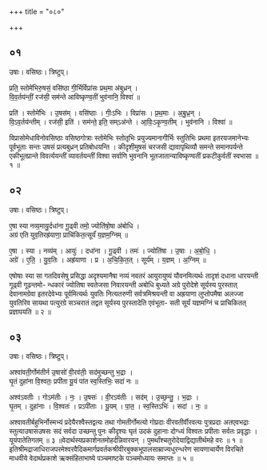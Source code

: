 +++
title = "०८०"

+++


## ०१
उषाः। वसिष्ठः। त्रिष्टुप्।

प्रति॒ स्तोमे॑भिरु॒षसं॒ वसि॑ष्ठा गी॒र्भिर्विप्रा॑सः प्रथ॒मा अ॑बुध्रन् ।  
वि॒व॒र्तय॑न्तीं॒ रज॑सी॒ सम॑न्ते आविष्कृण्व॒तीं भुव॑नानि॒ विश्वा॑ ॥

प्रति॑ । स्तोमे॑भिः । उ॒षस॑म् । वसि॑ष्ठाः । गीः॒ऽभिः । विप्रा॑सः । प्र॒थ॒माः । अ॒बु॒ध्र॒न् ।  
वि॒ऽव॒र्तय॑न्तीम् । रज॑सी॒ इति॑ । सम॑न्ते॒ इति॒ सम्ऽअ॑न्ते । आ॒विः॒ऽकृ॒ण्व॒तीम् । भुव॑नानि । विश्वा॑ ॥

विप्रासोमेधाविनोवसिष्ठाः वसिष्ठगोत्राः स्तोमेभिः स्तोतृभिः प्रयुज्यमानागीर्भिः स्तुतिभिः प्रथमा इतरयजमानेभ्यः पूर्वभूताः सन्तः उषसं प्रत्यबुध्रन् प्रतिबोधयन्ति । कीदृशीमुषसं चरजसी द्यावापृथिव्यौ समन्ते समानपर्यन्ते एकीभूतप्रान्ते विवर्त्ययन्तीं व्यावर्तयन्तीं विश्वा सर्वाणि भुवनानि भूतजातान्याविष्कृण्वतीं प्रकटीकुर्वतीं स्वभासा ॥ १ ॥

## ०२
उषाः। वसिष्ठः। त्रिष्टुप्।

ए॒षा स्या नव्य॒मायु॒र्दधा॑ना गू॒ढ्वी तमो॒ ज्योति॑षो॒षा अ॑बोधि ।  
अग्र॑ एति युव॒तिरह्र॑याणा॒ प्राचि॑कित॒त्सूर्यं॑ य॒ज्ञम॒ग्निम् ॥

ए॒षा । स्या । नव्य॑म् । आयुः॑ । दधा॑ना । गू॒ढ्वी । तमः॑ । ज्योति॑षा । उ॒षाः । अ॒बो॒धि॒ ।  
अग्रे॑ । ए॒ति॒ । यु॒व॒तिः । अह्र॑याणा । प्र । अ॒चि॒कि॒त॒त् । सूर्य॑म् । य॒ज्ञम् । अ॒ग्निम् ॥

एषोषाः स्या सा गतदिवसेषु प्रसिद्धा अदृश्यमानैषा नव्यं नवतरं आयुरायुष्यं यौवनमित्यर्थः तादृशं दधाना धारयन्ती गूढ्वी गूढन्तमो- न्धकारं ज्योतिषा स्वतेजसा निवारयन्ती अबोधि बुध्यते अग्रे पुरोदेशे सूर्यस्य पुरस्तात् देवानामग्रेवा इतरदेवेभ्यः पूर्वमित्यर्थः युवतिः नित्यतरुणी सर्वत्रमिश्रयन्ती वा अह्रयाणा लुप्तोपमैषा अलज्जा युवतिरिव सायथा पत्युरग्रे सञ्चरातं तद्वत सूर्यस्य पुरस्तादेति एवंभूता- सती सूर्यं यज्ञमग्निं च प्राचिकितत् प्रज्ञापयति ॥ २ ॥

## ०३
उषाः। वसिष्ठः। त्रिष्टुप्।

अश्वा॑वती॒र्गोम॑तीर्न उ॒षासो॑ वी॒रव॑तीः॒ सद॑मुच्छन्तु भ॒द्राः ।  
घृ॒तं दुहा॑ना वि॒श्वतः॒ प्रपी॑ता यू॒यं पा॑त स्व॒स्तिभिः॒ सदा॑ नः ॥

अश्व॑ऽवतीः । गोऽम॑तीः । नः॒ । उ॒षसः॑ । वी॒रऽव॑तीः । सद॑म् । उ॒च्छ॒न्तु॒ । भ॒द्राः ।  
घृ॒तम् । दुहा॑नाः । वि॒श्वतः॑ । प्रऽपी॑ताः । यू॒यम् । पा॒त॒ । स्व॒स्तिऽभिः॑ । सदा॑ । नः॒ ॥

अश्वावतीर्बहुभिर्नोस्मभ्यं प्रदेयैरश्वैस्तद्वत्यः तथा गोमतीर्गोमत्यो गोप्रदाः वीरवतीर्वीरवत्यः पुत्रप्रदाः अतएवभद्राः स्तुत्याउषासउषसः सदं सर्वदा उच्छन्तु पुनः कीदृश्यः घृतं उदकं दुहानाः दोग्ध्यं विश्वतः प्रपीताः सर्वतः प्रवृद्धाः । यूयंपातेतिगतम् ॥ ३ ॥वेदार्थस्यप्रकाशेनतमोहर्दन्निवारयन् । पुमर्थांश्चतुरोदेयाद्विद्यातीर्थमहे वरः ॥ १ ॥इतिश्रीमद्राजाधिराजपरमेश्वरवैदिकमार्गप्रवर्तकश्रीवीरबुक्कभूपालसाम्राज्यधुरन्धरेण सायणाचार्येण विरचिते माधवीये वेदार्थप्रकाशे ऋक्संहिताभाष्ये पञ्चमाष्टके पञ्चमोध्यायः समाप्तः ॥ ५ ॥